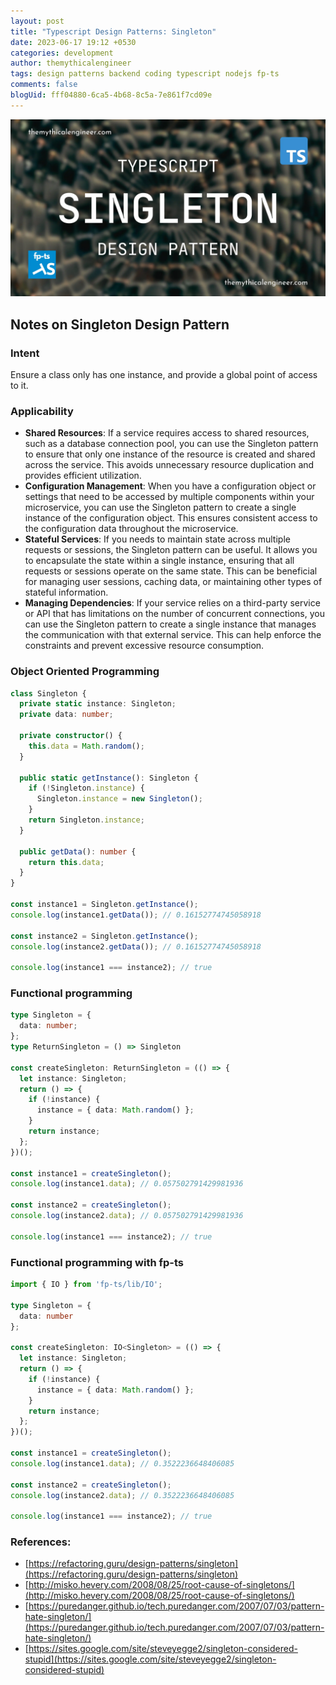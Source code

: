 ```yaml
---
layout: post
title: "Typescript Design Patterns: Singleton"
date: 2023-06-17 19:12 +0530
categories: development
author: themythicalengineer
tags: design patterns backend coding typescript nodejs fp-ts
comments: false
blogUid: fff04880-6ca5-4b68-8c5a-7e861f7cd09e
---
```


![singleton-design-pattern](/assets/images/design-patterns/singleton-design-pattern.webp)

## Notes on Singleton Design Pattern

### Intent
Ensure a class only has one instance, and provide a global point of access to it. 

### Applicability
- **Shared Resources**: If a service requires access to shared resources, such as a database connection pool, you can use the Singleton pattern to ensure that only one instance of the resource is created and shared across the service. This avoids unnecessary resource duplication and provides efficient utilization.
- **Configuration Management**: When you have a configuration object or settings that need to be accessed by multiple components within your microservice, you can use the Singleton pattern to create a single instance of the configuration object. This ensures consistent access to the configuration data throughout the microservice.
- **Stateful Services**: If you needs to maintain state across multiple requests or sessions, the Singleton pattern can be useful. It allows you to encapsulate the state within a single instance, ensuring that all requests or sessions operate on the same state. This can be beneficial for managing user sessions, caching data, or maintaining other types of stateful information.
- **Managing Dependencies**: If your service relies on a third-party service or API that has limitations on the number of concurrent connections, you can use the Singleton pattern to create a single instance that manages the communication with that external service. This can help enforce the constraints and prevent excessive resource consumption.

### Object Oriented Programming
```typescript
class Singleton {
  private static instance: Singleton;
  private data: number;

  private constructor() {
    this.data = Math.random();
  }

  public static getInstance(): Singleton {
    if (!Singleton.instance) {
      Singleton.instance = new Singleton();
    }
    return Singleton.instance;
  }

  public getData(): number {
    return this.data;
  }
}

const instance1 = Singleton.getInstance();
console.log(instance1.getData()); // 0.16152774745058918

const instance2 = Singleton.getInstance();
console.log(instance2.getData()); // 0.16152774745058918

console.log(instance1 === instance2); // true
```

### Functional programming
```typescript
type Singleton = {
  data: number;
};
type ReturnSingleton = () => Singleton

const createSingleton: ReturnSingleton = (() => {
  let instance: Singleton;
  return () => {
    if (!instance) {
      instance = { data: Math.random() };
    }
    return instance;
  };
})();

const instance1 = createSingleton();
console.log(instance1.data); // 0.057502791429981936

const instance2 = createSingleton();
console.log(instance2.data); // 0.057502791429981936

console.log(instance1 === instance2); // true
```

### Functional programming with fp-ts
```typescript
import { IO } from 'fp-ts/lib/IO';

type Singleton = {
  data: number
};

const createSingleton: IO<Singleton> = (() => {
  let instance: Singleton;
  return () => {
    if (!instance) {
      instance = { data: Math.random() };
    }
    return instance;
  };
})();

const instance1 = createSingleton();
console.log(instance1.data); // 0.3522236648406085

const instance2 = createSingleton();
console.log(instance2.data); // 0.3522236648406085

console.log(instance1 === instance2); // true
```

### References:
* [https://refactoring.guru/design-patterns/singleton](https://refactoring.guru/design-patterns/singleton)
* [http://misko.hevery.com/2008/08/25/root-cause-of-singletons/](http://misko.hevery.com/2008/08/25/root-cause-of-singletons/)
* [https://puredanger.github.io/tech.puredanger.com/2007/07/03/pattern-hate-singleton/](https://puredanger.github.io/tech.puredanger.com/2007/07/03/pattern-hate-singleton/)
* [https://sites.google.com/site/steveyegge2/singleton-considered-stupid](https://sites.google.com/site/steveyegge2/singleton-considered-stupid)
